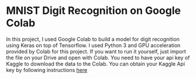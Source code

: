 # MNIST Digit Recognition on Google Colab
In this project, I used Google Colab to build a model for digit recognition using Keras on top of Tensorflow. I used Python 3
and GPU acceleration provided by Colab for this project. If you want to run it yourself, just import the file on your Drive and open
with Colab. You need to have your api key of Kaggle to download the data to the Colab. You can obtain your Kaggle Api key by following instructions [here](https://github.com/kaggle/kaggle-api)
